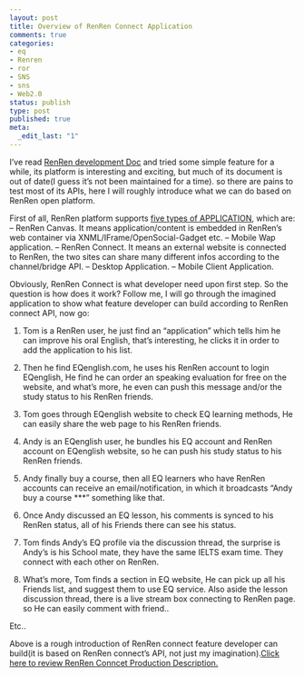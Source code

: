 ```yaml
--- 
layout: post
title: Overview of RenRen Connect Application
comments: true
categories:
- eq
- Renren
- ror
- SNS
- sns
- Web2.0
status: publish
type: post
published: true
meta: 
  _edit_last: "1"
---
```

I’ve read <a href="http://wiki.dev.renren.com/wiki/%E9%A6%96%E9%A1%B5">RenRen development Doc</a> and tried some simple feature for a while, its platform is interesting and exciting, but much of its document is out of date(I guess it’s not been maintained for a time). so there are pains to test most of its APIs, here I will roughly introduce what we can do based on RenRen open platform.

First of all, RenRen platform supports <a href="http://wiki.dev.renren.com/wiki/%E5%90%8D%E8%AF%8D%E8%A7%A3%E9%87%8A">five types of APPLICATION</a>, which are:
– RenRen Canvas. It means application/content is embedded in RenRen’s web container via XNML/IFrame/OpenSocial-Gadget etc.
– Mobile Wap application.
– RenRen Connect. It means an external website is connected to RenRen, the two sites can share many different infos according to the channel/bridge API.
– Desktop Application.
– Mobile Client Application.

Obviously, RenRen Connect is what developer need upon first step. So the question is how does it work? Follow me, I will go through the imagined application to show what feature developer can build according to RenRen connect API, now go:

1. Tom is a RenRen user, he just find an “application” which tells him he can improve his oral English, that’s interesting, he clicks it in order to add the application to his list.

2. Then he find EQenglish.com, he uses his RenRen account to login EQenglish, He find he can order an speaking evaluation for free on the website, and what’s more, he even can push this message and/or the study status to his RenRen friends.

3. Tom goes through EQenglish website to check EQ learning methods, He can easily share the web page to his RenRen friends.

4. Andy is an EQenglish user, he bundles his EQ account and RenRen account on EQenglish website, so he can push his study status to his RenRen friends.

5. Andy finally buy a course, then all EQ learners who have RenRen accounts can receive an email/notification, in which it broadcasts “Andy buy a course ***” something like that.

6. Once Andy discussed an EQ lesson, his comments is synced to his RenRen status, all of his Friends there can see his status.

7. Tom finds Andy’s EQ profile via the discussion thread, the surprise is Andy’s is his School mate, they have the same IELTS exam time. They connect with each other on RenRen.

8. What’s more, Tom finds a section in EQ website, He can pick up all his Friends list, and suggest them to use EQ service. Also aside the lesson discussion thread, there is a live stream box connecting to RenRen page. so He can easily comment with friend..

Etc..

Above is a rough introduction of RenRen connect feature developer can build(it is based on RenRen connect’s API, not just my imagination).<a href="http://wiki.dev.renren.com/wiki/%E4%BA%A7%E5%93%81%E5%8A%9F%E8%83%BD%E8%AF%A6%E8%A7%A3">Click here to review RenRen Conncet Production Description.</a>
